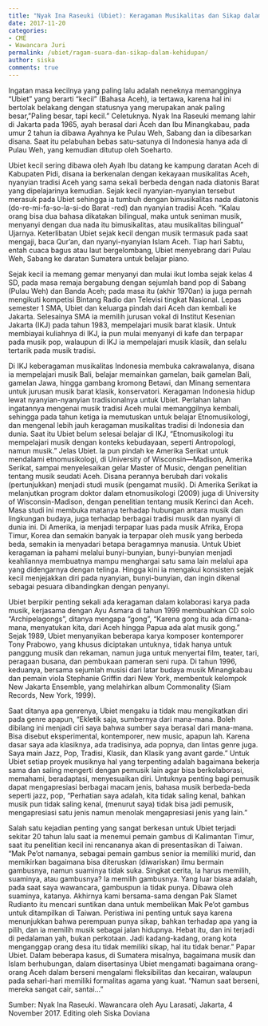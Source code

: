 ```yaml
---
title: "Nyak Ina Raseuki (Ubiet): Keragaman Musikalitas dan Sikap dalam Kehidupan"
date: 2017-11-20
categories:
- CME
- Wawancara Juri
permalink: /ubiet/ragam-suara-dan-sikap-dalam-kehidupan/
author: siska
comments: true
---
```


Ingatan masa kecilnya yang paling lalu adalah neneknya memangginya “Ubiet” yang berarti “kecil” (Bahasa Aceh), ia tertawa, karena hal ini bertolak belakang dengan statusnya yang merupakan anak paling besar,”Paling besar, tapi kecil.” Celetuknya. Nyak Ina Raseuki memang lahir di Jakarta pada 1965, ayah berasal dari Aceh dan Ibu Minangkabau, pada umur 2 tahun ia dibawa Ayahnya ke Pulau Weh, Sabang dan ia dibesarkan disana. Saat itu pelabuhan bebas satu-satunya di Indonesia hanya ada di Pulau Weh, yang kemudian ditutup oleh Soeharto. 

Ubiet kecil sering dibawa oleh Ayah Ibu datang ke kampung daratan Aceh di Kabupaten Pidi, disana ia berkenalan dengan kekayaan musikalitas Aceh, nyanyian tradisi Aceh yang sama sekali berbeda dengan nada diatonis Barat yang dipelajarinya kemudian. Sejak kecil nyanyian-nyanyian tersebut merasuk pada Ubiet sehingga ia tumbuh dengan bimusikalitas nada diatonis (do-re-mi-fa-so-la-si-do Barat -red) dan nyanyian tradisi Aceh. “Kalau orang bisa dua bahasa dikatakan bilingual, maka untuk seniman musik, menyanyi dengan dua nada itu bimusikalitas, atau musikalitas bilingual” Ujarnya. Keterlibatan Ubiet sejak kecil dengan musik termasuk pada saat mengaji, baca Qur’an, dan nyanyi-nyanyian Islam Aceh. Tiap hari Sabtu, entah cuaca bagus atau laut bergelombang, Ubiet menyebrang dari Pulau Weh, Sabang ke daratan Sumatera untuk belajar piano. 

Sejak kecil ia memang gemar menyanyi dan mulai ikut lomba sejak kelas 4 SD, pada masa remaja bergabung dengan sejumlah band pop di Sabang (Pulau Weh) dan Banda Aceh; pada masa itu (akhir 1970an) ia juga pernah mengikuti kompetisi Bintang Radio dan Televisi tingkat Nasional. Lepas semester 1 SMA, Ubiet dan keluarga pindah dari Aceh dan kembali ke Jakarta. Selesainya SMA ia memilih jurusan vokal di Institut Kesenian Jakarta (IKJ) pada tahun 1983, mempelajari musik barat klasik. Untuk membiayai kuliahnya di IKJ, ia pun mulai menyanyi di kafe dan terpapar pada musik pop, walaupun di IKJ ia mempelajari musik klasik, dan selalu tertarik pada musik tradisi. 
 
 Di IKJ keberagaman musikalitas Indonesia membuka cakrawalanya, disana ia mempelajari musik Bali, belajar memainkan gamelan, baik gamelan Bali, gamelan Jawa, hingga gambang kromong Betawi, dan Minang sementara untuk jurusan musik barat klasik, konservatori. Keragaman Indonesia hidup lewat nyanyian-nyanyian tradisionalnya untuk Ubiet. Perlahan lahan ingatannya mengenai musik tradisi Aceh mulai memanggilnya kembali, sehingga pada tahun ketiga ia memutuskan untuk belajar Etnomusikologi, dan mengenal lebih jauh keragaman musikalitas tradisi di Indonesia dan dunia. Saat itu Ubiet belum selesai belajar di IKJ, “Etnomusikologi itu mempelajari musik dengan konteks kebudayaan, seperti Antropologi, namun musik.” Jelas Ubiet. Ia pun pindah ke Amerika Serikat untuk mendalami etnomusikologi, di University of Wisconsin—Madison, Amerika Serikat, sampai menyelesaikan gelar Master of Music, dengan penelitian tentang musik seudati Aceh. Disana perannya berubah dari vokalis (pertunjukkan) menjadi studi musik (pengamat musik). Di Amerika Serikat ia melanjutkan program doktor dalam etnomusikologi (2009) juga di University of Wisconsin-Madison, dengan penelitian tentang musik Kerinci dan Aceh. Masa studi ini membuka matanya terhadap hubungan antara musik dan lingkungan budaya, juga terhadap berbagai tradisi musik dan nyanyi di dunia ini. Di Amerika, ia menjadi terpapar luas pada musik Afrika, Eropa Timur, Korea dan semakin banyak ia terpapar oleh musik yang berbeda beda, semakin ia menyadari betapa beragamnya manusia. Untuk Ubiet keragaman ia pahami melalui bunyi-bunyian, bunyi-bunyian menjadi keahliannya membuatnya mampu menghargai satu sama lain melalui apa yang didengarnya dengan telinga. Hingga kini ia mengakui konsisten sejak kecil menjejakkan diri pada nyanyian, bunyi-bunyian, dan ingin dikenal sebagai pesuara dibandingkan dengan penyanyi. 

Ubiet berpikir penting sekali ada keragaman dalam kolaborasi karya pada musik, kerjasama dengan Ayu Asmara di tahun 1999 membuahkan CD solo “Archipelagongs”, ditanya mengapa “gong”, “Karena gong itu ada dimana-mana, menyatukan kita, dari Aceh hingga Papua ada alat musik gong.” Sejak 1989, Ubiet menyanyikan beberapa karya komposer kontemporer Tony Prabowo, yang khusus diciptakan untuknya, tidak hanya untuk panggung musik dan rekaman, namun juga untuk menyertai film, teater, tari, peragaan busana, dan pembukaan pameran seni rupa. Di tahun 1996, keduanya, bersama sejumlah musisi dari latar budaya musik Minangkabau dan pemain viola Stephanie Griffin dari New York, membentuk kelompok New Jakarta Ensemble, yang melahirkan album Commonality (Siam Records, New York, 1999).

Saat ditanya apa genrenya, Ubiet mengaku ia tidak mau mengikatkan diri pada genre apapun, “Ekletik saja, sumbernya dari mana-mana. Boleh dibilang ini menjadi ciri saya bahwa sumber saya berasal dari mana-mana. Bisa disebut eksperimental, kontemporer, new music, apapun lah. Karena dasar saya ada klasiknya, ada tradisinya, ada popnya, dan lintas genre juga. Saya main Jazz, Pop, Tradisi, Klasik, dan Klasik yang avant garde.” Untuk Ubiet setiap proyek musiknya hal yang terpenting adalah bagaimana bekerja sama dan saling mengerti dengan pemusik lain agar bisa berkolaborasi, memahami, beradaptasi, menyesuaikan diri. Untuknya penting bagi pemusik dapat mengapresiasi berbagai macam jenis, bahasa musik berbeda-beda seperti jazz, pop, “Perhatian saya adalah, kita tidak saling kenal, bahkan musik pun tidak saling kenal, (menurut saya) tidak bisa jadi pemusik, mengapresiasi satu jenis namun menolak mengapresiasi jenis yang lain.” 

Salah satu kejadian penting yang sangat berkesan untuk Ubiet terjadi sekitar 20 tahun lalu saat ia menemui pemain gambus di Kalimantan Timur, saat itu penelitian kecil ini rencananya akan di presentasikan di Taiwan. “Mak Pe’ot namanya, sebagai pemain gambus senior ia memiliki murid, dan memikirkan bagaimana bisa diteruskan (diwariskan) ilmu bermain gambusnya, namun suaminya tidak suka. Singkat cerita, Ia harus memilih, suaminya, atau gambusnya? Ia memilih gambusnya. Yang luar biasa adalah, pada saat saya wawancara, gambuspun ia tidak punya. Dibawa oleh suaminya, katanya. Akhirnya kami bersama-sama dengan Pak Slamet Rudianto itu mencari suntikan dana untuk membelikan Mak Pe’ot gambus untuk ditampilkan di Taiwan. Peristiwa ini penting untuk saya karena menunjukkan bahwa perempuan punya sikap, bahkan terhadap apa yang ia pilih, dan ia memilih musik sebagai jalan hidupnya. Hebat itu, dan ini terjadi di pedalaman yah, bukan perkotaan. Jadi kadang-kadang, orang kota menganggap orang desa itu tidak memiliki sikap, hal itu tidak benar.” Papar Ubiet. Dalam beberapa kasus, di Sumatera misalnya, bagaimana musik dan Islam berhubungan, dalam disertasinya Ubiet mengamati bagaimana orang-orang Aceh dalam berseni mengalami fleksibilitas dan kecairan, walaupun pada sehari-hari memiliki formalitas agama yang kuat. “Namun saat berseni, mereka sangat cair, santai…”

Sumber: Nyak Ina Raseuki. Wawancara oleh Ayu Larasati, Jakarta, 4 November 2017. Editing oleh Siska Doviana
